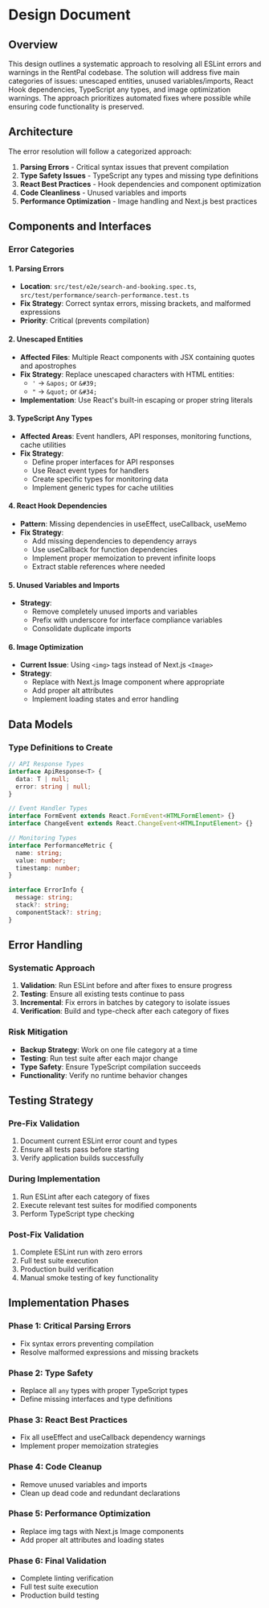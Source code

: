 # Design Document

## Overview

This design outlines a systematic approach to resolving all ESLint errors and warnings in the RentPal codebase. The solution will address five main categories of issues: unescaped entities, unused variables/imports, React Hook dependencies, TypeScript any types, and image optimization warnings. The approach prioritizes automated fixes where possible while ensuring code functionality is preserved.

## Architecture

The error resolution will follow a categorized approach:

1. **Parsing Errors** - Critical syntax issues that prevent compilation
2. **Type Safety Issues** - TypeScript any types and missing type definitions  
3. **React Best Practices** - Hook dependencies and component optimization
4. **Code Cleanliness** - Unused variables and imports
5. **Performance Optimization** - Image handling and Next.js best practices

## Components and Interfaces

### Error Categories

#### 1. Parsing Errors
- **Location**: `src/test/e2e/search-and-booking.spec.ts`, `src/test/performance/search-performance.test.ts`
- **Fix Strategy**: Correct syntax errors, missing brackets, and malformed expressions
- **Priority**: Critical (prevents compilation)

#### 2. Unescaped Entities
- **Affected Files**: Multiple React components with JSX containing quotes and apostrophes
- **Fix Strategy**: Replace unescaped characters with HTML entities:
  - `'` → `&apos;` or `&#39;`
  - `"` → `&quot;` or `&#34;`
- **Implementation**: Use React's built-in escaping or proper string literals

#### 3. TypeScript Any Types
- **Affected Areas**: Event handlers, API responses, monitoring functions, cache utilities
- **Fix Strategy**: 
  - Define proper interfaces for API responses
  - Use React event types for handlers
  - Create specific types for monitoring data
  - Implement generic types for cache utilities

#### 4. React Hook Dependencies
- **Pattern**: Missing dependencies in useEffect, useCallback, useMemo
- **Fix Strategy**:
  - Add missing dependencies to dependency arrays
  - Use useCallback for function dependencies
  - Implement proper memoization to prevent infinite loops
  - Extract stable references where needed

#### 5. Unused Variables and Imports
- **Strategy**: 
  - Remove completely unused imports and variables
  - Prefix with underscore for interface compliance variables
  - Consolidate duplicate imports

#### 6. Image Optimization
- **Current Issue**: Using `<img>` tags instead of Next.js `<Image>`
- **Strategy**:
  - Replace with Next.js Image component where appropriate
  - Add proper alt attributes
  - Implement loading states and error handling

## Data Models

### Type Definitions to Create

```typescript
// API Response Types
interface ApiResponse<T> {
  data: T | null;
  error: string | null;
}

// Event Handler Types
interface FormEvent extends React.FormEvent<HTMLFormElement> {}
interface ChangeEvent extends React.ChangeEvent<HTMLInputElement> {}

// Monitoring Types
interface PerformanceMetric {
  name: string;
  value: number;
  timestamp: number;
}

interface ErrorInfo {
  message: string;
  stack?: string;
  componentStack?: string;
}
```

## Error Handling

### Systematic Approach

1. **Validation**: Run ESLint before and after fixes to ensure progress
2. **Testing**: Ensure all existing tests continue to pass
3. **Incremental**: Fix errors in batches by category to isolate issues
4. **Verification**: Build and type-check after each category of fixes

### Risk Mitigation

- **Backup Strategy**: Work on one file category at a time
- **Testing**: Run test suite after each major change
- **Type Safety**: Ensure TypeScript compilation succeeds
- **Functionality**: Verify no runtime behavior changes

## Testing Strategy

### Pre-Fix Validation
1. Document current ESLint error count and types
2. Ensure all tests pass before starting
3. Verify application builds successfully

### During Implementation
1. Run ESLint after each category of fixes
2. Execute relevant test suites for modified components
3. Perform TypeScript type checking

### Post-Fix Validation
1. Complete ESLint run with zero errors
2. Full test suite execution
3. Production build verification
4. Manual smoke testing of key functionality

## Implementation Phases

### Phase 1: Critical Parsing Errors
- Fix syntax errors preventing compilation
- Resolve malformed expressions and missing brackets

### Phase 2: Type Safety
- Replace all `any` types with proper TypeScript types
- Define missing interfaces and type definitions

### Phase 3: React Best Practices
- Fix all useEffect and useCallback dependency warnings
- Implement proper memoization strategies

### Phase 4: Code Cleanup
- Remove unused variables and imports
- Clean up dead code and redundant declarations

### Phase 5: Performance Optimization
- Replace img tags with Next.js Image components
- Add proper alt attributes and loading states

### Phase 6: Final Validation
- Complete linting verification
- Full test suite execution
- Production build testing